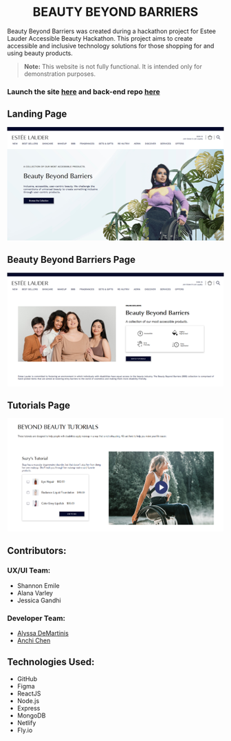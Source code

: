 # <center>BEAUTY BEYOND BARRIERS</center>

Beauty Beyond Barriers was created during a hackathon project for Estee Lauder Accessible Beauty Hackathon. This project aims to create accessible and inclusive technology solutions for those shopping for and using beauty products.  

> **Note:** This website is not fully functional. It is intended only for demonstration purposes.

### Launch the site [**here**](https://beautybeyondbarriers.netlify.app) and back-end repo [**here**](https://github.com/cactuspie23/beauty-beyond-barriers-back-end)

## Landing Page

![BBB Landing Page](/public/images/ScreenshotLanding.png "The Landing Page")

## Beauty Beyond Barriers Page

![BBB Page](/public/images/ScreenshotBBB.png "The BBB Page")

## Tutorials Page

![BBB Tutorial Page](/public/images/ScreenshotTutorials.png "The BBB Tutorial Page")

## Contributors:

### UX/UI Team:

- Shannon Emile
- Alana Varley
- Jessica Gandhi

### Developer Team:

- [Alyssa DeMartinis](https://github.com/cactuspie23)
- [Anchi Chen](https://github.com/chenannchi)

## Technologies Used:

- GitHub
- Figma
- ReactJS
- Node.js
- Express
- MongoDB
- Netlify
- Fly.io